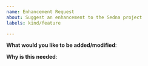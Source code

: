 ```yaml
---
name: Enhancement Request
about: Suggest an enhancement to the Sedna project
labels: kind/feature

---
```

<!-- Please only use this template for submitting enhancement requests -->

**What would you like to be added/modified**:

**Why is this needed**:
